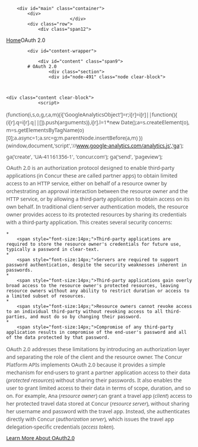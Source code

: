 
        <div id="main" class="container">
            <div>
                            </div>
            <div class="row">
                <div class="span12">
<div class="breadcrumbs"><a href="/">Home</a>OAuth 2.0</div>
                </div>
            </div>

            <div id="content-wrapper">
<!-- <div class="row"> -->
                <div id="content" class="span9">
            # OAuth 2.0
                    <div class="section">
                    <div id="node-491" class="node clear-block">


    
    <div class="content clear-block">
                <script>
  (function(i,s,o,g,r,a,m){i['GoogleAnalyticsObject']=r;i[r]=i[r]||function(){
  (i[r].q=i[r].q||[]).push(arguments)},i[r].l=1*new Date();a=s.createElement(o),
  m=s.getElementsByTagName(o)[0];a.async=1;a.src=g;m.parentNode.insertBefore(a,m)
  })(window,document,'script','//www.google-analytics.com/analytics.js','ga');

  ga('create', 'UA-41161356-1', 'concur.com');
  ga('send', 'pageview');

</script>
    <style type="text/css">
.overflow_box{
border: 1px solid grey;
padding: .5em;
overflow: auto;
background-color: #DBDBDB;
font-family:"Courier New", Courier, monospace;
font-size:11px;
}
.xml-attribute {color: #009900}
.xml-value {color: #ce7b00}
.ST0 {color: #00007c; font-family: Monospaced; font-weight: bold}
.xml-tag {color: #0000e6}
.bullet_in {margin-left: 25px}
.p_margin_top {margin-top: 14px}
.overflow_box1 {border: .5px solid grey;
padding: .5em;
overflow: auto;
background-color: #edebe7;
font-family:"Courier New", Courier, monospace;
font-size:14px;
}
p {
margin-bottom: 9px;
margin-top: 9px;
font-family: wf_segoe-ui_normal,"Segoe UI","Segoe WP",Tahoma,Arial,sans-serif;
font-weight: 400;
font-size: 14px;
line-height: 1.5em;
color: #505050;
}
ul {
margin-bottom: 9px;
margin-top: 9px;
font-family: wf_segoe-ui_normal,"Segoe UI","Segoe WP",Tahoma,Arial,sans-serif;
font-weight: 400;
font-size: 14px;
line-height: 1.5em;
color: #505050;
}
ol {
margin-bottom: 9px;
margin-top: 9px;
font-family: wf_segoe-ui_normal,"Segoe UI","Segoe WP",Tahoma,Arial,sans-serif;
font-weight: 400;
font-size: 14px;
line-height: 1.5em;
color: #505050;
}
li {
margin-bottom: 9px;
margin-top: 9px;
font-family: wf_segoe-ui_normal,"Segoe UI","Segoe WP",Tahoma,Arial,sans-serif;
font-weight: 400;
font-size: 14px;
line-height: 1.5em;
color: #505050;
}
h1 {
margin-bottom: 9px;
margin-top: 9px;
font-family: wf_segoe-ui_normal,"Segoe UI","Segoe WP",Tahoma,Arial,sans-serif;
font-weight: 600;
font-size: 46px;
line-height: 1.5em;
color: #505050;
}
h2 {
    margin-bottom: 9px;
    margin-top: 9px;
    font-family: wf_segoe-ui_normal,"Segoe UI","Segoe WP",Tahoma,Arial,sans-serif;
    font-weight: 400;
    font-size: 38px;
    line-height: 1.5em;
    color: rgb(0,120,201);
}
h3 {
margin: 0 0 12px;
font-family: wf_segoe-ui_light,"Segoe UI Light","Segoe WP Light","Segoe UI","Segoe WP",Tahoma,Arial,sans-serif;
font-weight: 400;
font-size: 30px;
line-height: 1.2em;
color: rgb(0,120,201);
}
h4 {
    margin: 0 0 12px;
    font-family: wf_segoe-ui_light,"Segoe UI Light","Segoe WP Light","Segoe UI","Segoe WP",Tahoma,Arial,sans-serif;
    font-weight: 400;
    font-size: 24px;
    line-height: 1.2em;
    color: #3B3B3B;
}   </style>

<span style="font-size:14px;">OAuth 2.0 is an authorization protocol designed to enable third-party applications (in Concur these are called partner apps) to obtain limited access to an HTTP service, either on behalf of a resource owner by orchestrating an approval interaction between the resource owner and the HTTP service, or by allowing a third-party application to obtain access on its own behalf.
<span style="font-size:14px;">In traditional client-server authentication models, the resource owner provides access to its protected resources by sharing its credentials with a third-party application. This creates several security concerns:

    * 
        <span style="font-size:14px;">Third-party applications are required to store the resource owner's credentials for future use, typically a password in clear-text.
    * 
        <span style="font-size:14px;">Servers are required to support password authentication, despite the security weaknesses inherent in passwords.
    * 
        <span style="font-size:14px;">Third-party applications gain overly broad access to the resource owner's protected resources, leaving resource owners without any ability to restrict duration or access to a limited subset of resources.
    * 
        <span style="font-size:14px;">Resource owners cannot revoke access to an individual third-party without revoking access to all third-parties, and must do so by changing their password.
    * 
        <span style="font-size:14px;">Compromise of any third-party application results in compromise of the end-user's password and all of the data protected by that password.

<span style="font-size:14px;">OAuth 2.0 addresses these limitations by introducing an authorization layer and separating the role of the client and the resource owner.
<span style="font-size:14px;">The Concur Platform APIs implements OAuth 2.0 because it provides a simple mechanism for end-users to grant a partner application access to their data (<em>protected resources</em>) without sharing their passwords. It also enables the user to grant limited access to their data in terms of scope, duration, and so on. For example, Ana (<em>resource owner</em>) can grant a travel app (<em>client</em>) access to her protected travel data stored at Concur (<em>resource server</em>), without sharing her username and password with the travel app. Instead, she authenticates directly with Concur (<em>authorization server</em>), which issues the travel app delegation-specific credentials (<em>access token</em>).
<p class="learn-more"><span style="font-size:14px;"><a href="https://developer.concur.com/node/720">Learn More About OAuth2.0</a>
